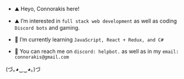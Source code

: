 - ⛰️ Heyo, Connorakis here!

- ⛰️ I’m interested in `full stack web development` as well as coding `Discord bots` and gaming.

- 🌋 I’m currently learning `JavaScript, React + Redux, and C#`

- 🗻 You can reach me on `discord: helpbot.` as well as in my `email: connorakis@gmail.com`  

(づ｡◕‿‿◕｡)づ
<!---
Connorakis/Connorakis is a ✨ special ✨ repository because its `README.md` (this file) appears on your GitHub profile.
You can click the Preview link to take a look at your changes.
--->
